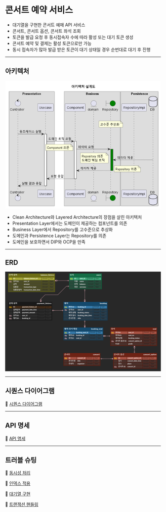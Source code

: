 
# 콘서트 예약 서비스
- 대기열을 구현한 콘서트 예매 API 서비스
- 콘서트, 콘서트 옵션, 콘서트 좌석 조회
- 토큰을 발급 요청 후 동시접속자 수에 따라 활성 또는 대기 토큰 생성
- 콘서트 예약 및 결제는 활성 토큰으로만 가능
- 동시 접속자가 많아 발급 받은 토큰이 대기 상태일 경우 순번대로 대기 후 진행

***

## 아키텍처
![architecture.png](docs%2Farchitecture.png)
- Clean Architecture와 Layered Architecture의 장점을 살린 아키텍처
- Presentation Layer에서는 도메인이 제공하는 컴포넌트를 의존
- Business Layer에서 Repository를 고수준으로 추상화
- 도메인과 Persistence Layer는 Repository를 의존
- 도메인을 보호하면서 DIP와 OCP을 만족
***

## ERD

![erd.png](docs%2Ferd.png)
***

## 시퀀스 다이어그램 
🔗 [시퀀스 다이어그램](docs%2Fsequencediagram%2Fsequencediagram.md)
***

## API 명세
🔗 [API 명세](https://velog.io/@wonholee/%EC%BD%98%EC%84%9C%ED%8A%B8-%EC%98%88%EC%95%BD-%EC%84%9C%EB%B9%84%EC%8A%A4API%EC%84%A4%EA%B3%84)
***


## 트러블 슈팅
🔗 [동시성 처리](https://velog.io/@wonholee/%EB%8F%99%EC%8B%9C%EC%84%B1-%EC%B2%98%EB%A6%AC-%EB%AC%B8%EC%A0%9C)

🔗 [인덱스 적용](https://velog.io/@wonholee/DB-%EC%BD%98%EC%84%9C%ED%8A%B8-%EC%98%88%EC%95%BD-%EC%84%9C%EB%B9%84%EC%8A%A4-%EC%9D%B8%EB%8D%B1%EC%8A%A4-%EB%8F%84%EC%9E%85%EA%B8%B0)

🔗 [대기열 구현](https://velog.io/@wonholee/Redis-%EC%BD%98%EC%84%9C%ED%8A%B8-%EC%98%88%EC%95%BD-%EC%84%9C%EB%B9%84%EC%8A%A4-%EB%8C%80%EA%B8%B0%EC%97%B4%EA%B5%AC%ED%98%84)

🔗 [트랜잭션 핸들링](https://velog.io/@wonholee/%ED%8A%B8%EB%9E%9C%EC%9E%AD%EC%85%98-%EA%B3%A0%EC%B0%B0)
